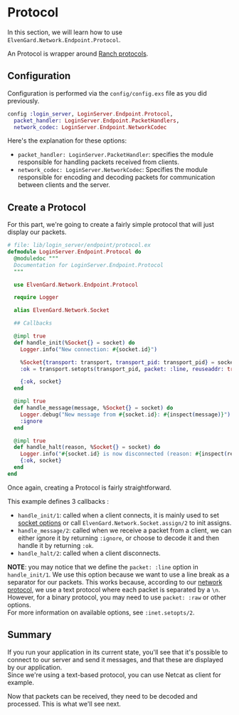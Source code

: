 # Protocol

In this section, we will learn how to use `ElvenGard.Network.Endpoint.Protocol`.

An Protocol is wrapper around [Ranch protocols](https://ninenines.eu/docs/en/ranch/2.1/guide/protocols/).

## Configuration

Configuration is performed via the `config/config.exs` file as you did previously.

```elixir
config :login_server, LoginServer.Endpoint.Protocol,
  packet_handler: LoginServer.Endpoint.PacketHandlers,
  network_codec: LoginServer.Endpoint.NetworkCodec
```

Here's the explanation for these options:

  - `packet_handler: LoginServer.PacketHandler`: specifies the module responsible for
    handling packets received from clients.
  - `network_codec: LoginServer.NetworkCodec`: Specifies the module responsible for 
    encoding and decoding packets for communication between clients and the server.

## Create a Protocol

For this part, we're going to create a fairly simple protocol that will just display 
our packets.

```elixir
# file: lib/login_server/endpoint/protocol.ex
defmodule LoginServer.Endpoint.Protocol do
  @moduledoc """
  Documentation for LoginServer.Endpoint.Protocol
  """

  use ElvenGard.Network.Endpoint.Protocol

  require Logger

  alias ElvenGard.Network.Socket

  ## Callbacks

  @impl true
  def handle_init(%Socket{} = socket) do
    Logger.info("New connection: #{socket.id}")

    %Socket{transport: transport, transport_pid: transport_pid} = socket
    :ok = transport.setopts(transport_pid, packet: :line, reuseaddr: true)

    {:ok, socket}
  end

  @impl true
  def handle_message(message, %Socket{} = socket) do
    Logger.debug("New message from #{socket.id}: #{inspect(message)}")
    :ignore
  end

  @impl true
  def handle_halt(reason, %Socket{} = socket) do
    Logger.info("#{socket.id} is now disconnected (reason: #{inspect(reason)})")
    {:ok, socket}
  end
end
```

Once again, creating a Protocol is fairly straightforward.

This example defines 3 callbacks :

  - `handle_init/1`: called when a client connects, it is mainly used to set 
    [socket options](https://www.erlang.org/doc/man/inet#setopts-2) or 
    call `ElvenGard.Network.Socket.assign/2` to init assigns.
  - `handle_message/2`: called when we receive a packet from a client, we can 
    either ignore it by returning `:ignore`, or choose to decode it and then 
    handle it by returning `:ok`.
  - `handle_halt/2`: called when a client disconnects.

**NOTE**: you may notice that we define the `packet: :line` option in `handle_init/1`. 
We use this option because we want to use a line break as a separator for our packets. 
This works because, according to our [network protocol](network_protocol.html), we use 
a text protocol where each packet is separated by a `\n`. However, for a binary protocol, 
you may need to use `packet: :raw` or other options.  
For more information on available options, see `:inet.setopts/2`.

## Summary

If you run your application in its current state, you'll see that it's possible 
to connect to our server and send it messages, and that these are displayed by 
our application.  
Since we're using a text-based protocol, you can use Netcat as client for example.

Now that packets can be received, they need to be decoded and processed. 
This is what we'll see next.
